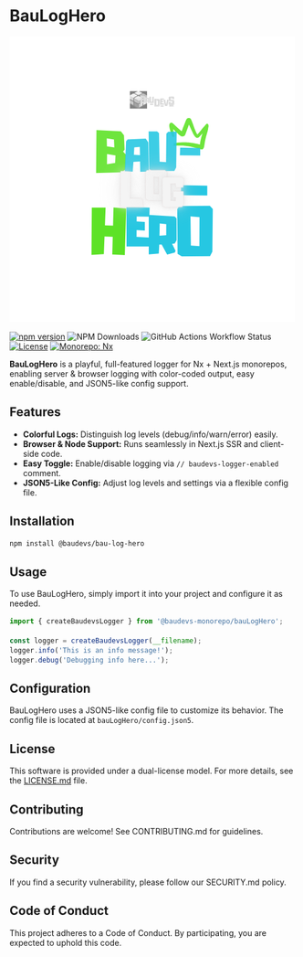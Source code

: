
# BauLogHero

![BauLogHero Logo](../../assets/bauLogHero/BauLogHero.png)

[![npm version](https://img.shields.io/npm/v/@baudevs-monorepo/bauLogHero.svg?style=flat-square)](https://www.npmjs.com/package/@baudevs/bau-log-hero)
![NPM Downloads](https://img.shields.io/npm/d18m/%40baudevs%2Fbau-log-hero)
![GitHub Actions Workflow Status](https://img.shields.io/github/actions/workflow/status/baudevs/baudevs-oss-monorepo/ci.yml)
[![License](https://img.shields.io/badge/license-CC%20BY--NC%204.0-lightgrey.svg?style=flat-square)](./LICENSE)
[![Monorepo: Nx](https://img.shields.io/badge/monorepo-nx-brightgreen?style=flat-square)](https://nx.dev)

**BauLogHero** is a playful, full-featured logger for Nx + Next.js monorepos, enabling server & browser logging with color-coded output, easy enable/disable, and JSON5-like config support.

## Features

- **Colorful Logs:** Distinguish log levels (debug/info/warn/error) easily.
- **Browser & Node Support:** Runs seamlessly in Next.js SSR and client-side code.
- **Easy Toggle:** Enable/disable logging via `// baudevs-logger-enabled` comment.
- **JSON5-Like Config:** Adjust log levels and settings via a flexible config file.

## Installation

```bash
npm install @baudevs/bau-log-hero
```

## Usage

To use BauLogHero, simply import it into your project and configure it as needed.

```typescript
import { createBaudevsLogger } from '@baudevs-monorepo/bauLogHero';

const logger = createBaudevsLogger(__filename);
logger.info('This is an info message!');
logger.debug('Debugging info here...');
```

## Configuration

BauLogHero uses a JSON5-like config file to customize its behavior. The config file is located at `bauLogHero/config.json5`.

## License

This software is provided under a dual-license model. For more details, see the [LICENSE.md](LICENSE.md) file.

## Contributing

Contributions are welcome! See CONTRIBUTING.md for guidelines.

## Security

If you find a security vulnerability, please follow our SECURITY.md policy.

## Code of Conduct

This project adheres to a Code of Conduct. By participating, you are expected to uphold this code.
